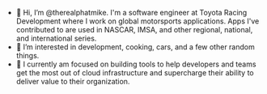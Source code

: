 - 👋 Hi, I’m @therealphatmike. I'm a software engineer at Toyota Racing Development where I work on global motorsports applications. Apps I've contributed to are used in NASCAR, IMSA, and other regional, national, and international series.
- 👀 I’m interested in development, cooking, cars, and a few other random things.
- :notebook: I currently am focused on building tools to help developers and teams get the most out of cloud infrastructure and supercharge their ability to deliver value to their organization.

<!---
therealphatmike/therealphatmike is a ✨ special ✨ repository because its `README.md` (this file) appears on your GitHub profile.
You can click the Preview link to take a look at your changes.
--->

